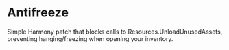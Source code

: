 # Antifreeze
Simple Harmony patch that blocks calls to Resources.UnloadUnusedAssets, preventing hanging/freezing when opening your inventory.
